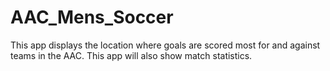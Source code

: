 # **AAC_Mens_Soccer**
This app displays the location where goals are scored most for and against teams in the AAC. This app will also show match statistics.
